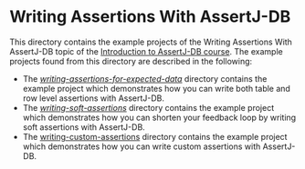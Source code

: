 # Writing Assertions With AssertJ-DB

This directory contains the example projects of the Writing Assertions With AssertJ-DB topic of the [Introduction to AssertJ-DB course](https://www.cleantestautomation.com/courses/introduction-to-assertj-db/). The example projects found from this directory are described in the following:

* The [_writing-assertions-for-expected-data_](https://github.com/pkainulainen/clean-test-automation/tree/main/introduction-to-assertj-db/writing-assertions-with-assertj-db/writing-assertions-for-expected-data) directory contains the example project which demonstrates how you can write both table and row level
  assertions with AssertJ-DB.
* The [_writing-soft-assertions_](https://github.com/pkainulainen/clean-test-automation/tree/main/introduction-to-assertj-db/writing-assertions-with-assertj-db/writing-soft-assertions) directory contains the example project which demonstrates how you can shorten your feedback loop by writing
  soft assertions with AssertJ-DB.
* The [writing-custom-assertions](https://github.com/pkainulainen/clean-test-automation/tree/main/introduction-to-assertj-db/writing-assertions-with-assertj-db/writing-custom-assertions) directory contains the example project which demonstrates how you can write custom assertions with AssertJ-DB.